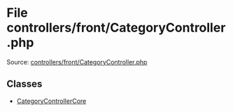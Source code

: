 File controllers/front/CategoryController.php
=========

Source: [controllers/front/CategoryController.php](https://github.com/PrestaShop/PrestaShop/blob/1.6.0.9/controllers/front/CategoryController.php)


Classes
-------

* [CategoryControllerCore](class.CategoryControllerCore.md)

